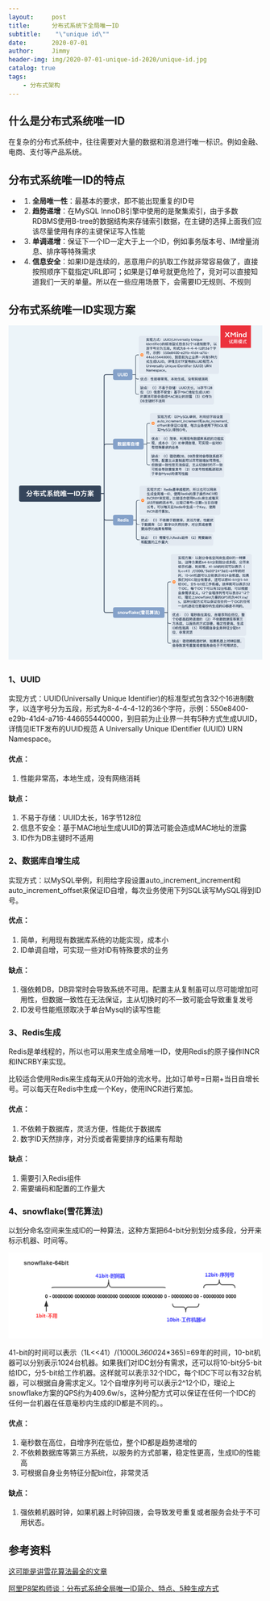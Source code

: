 ```yaml
---
layout:     post
title:      分布式系统下全局唯一ID
subtitle:    "\"unique id\""
date:       2020-07-01
author:     Jimmy
header-img: img/2020-07-01-unique-id-2020/unique-id.jpg
catalog: true
tags:
    - 分布式架构
---
```




## 什么是分布式系统唯一ID

在复杂的分布式系统中，往往需要对大量的数据和消息进行唯一标识。例如金融、电商、支付等产品系统。

## 分布式系统唯一ID的特点

* 1. **全局唯一性**：最基本的要求，即不能出现重复的ID号
* 2. **趋势递增**：在MySQL InnoDB引擎中使用的是聚集索引，由于多数RDBMS使用B-tree的数据结构来存储索引数据，在主键的选择上面我们应该尽量使用有序的主键保证写入性能
* 3. **单调递增**：保证下一个ID一定大于上一个ID，例如事务版本号、IM增量消息、排序等特殊需求
* 4. **信息安全**：如果ID是连续的，恶意用户的扒取工作就非常容易做了，直接按照顺序下载指定URL即可；如果是订单号就更危险了，竞对可以直接知道我们一天的单量。所以在一些应用场景下，会需要ID无规则、不规则

## 分布式系统唯一ID实现方案
![分布式系统唯一ID实现方案](../img/2020-07-01-unique-id-2020/unique_id_01.png)

### 1、UUID

实现方式：UUID(Universally Unique Identifier)的标准型式包含32个16进制数字，以连字号分为五段，形式为8-4-4-4-12的36个字符，示例：550e8400-e29b-41d4-a716-446655440000，到目前为止业界一共有5种方式生成UUID，详情见IETF发布的UUID规范 A Universally Unique IDentifier (UUID) URN Namespace。

#### **优点**：

1. 性能非常高，本地生成，没有网络消耗

#### **缺点**：
1. 不易于存储：UUID太长，16字节128位
2. 信息不安全：基于MAC地址生成UUID的算法可能会造成MAC地址的泄露
3. ID作为DB主键时不适用

### 2、数据库自增生成

实现方式：以MySQL举例，利用给字段设置auto_increment_increment和auto_increment_offset来保证ID自增，每次业务使用下列SQL读写MySQL得到ID号。

#### **优点**：

1. 简单，利用现有数据库系统的功能实现，成本小
2. ID单调自增，可实现一些对ID有特殊要求的业务

#### **缺点**：

1. 强依赖DB，DB异常时会导致系统不可用。配置主从复制虽可以尽可能增加可用性，但数据一致性在无法保证，主从切换时的不一致可能会导致重复发号
2. ID发号性能瓶颈取决于单台Mysql的读写性能

### 3、Redis生成

Redis是单线程的，所以也可以用来生成全局唯一ID，使用Redis的原子操作INCR和INCRBY来实现。

比较适合使用Redis来生成每天从0开始的流水号。比如订单号=日期+当日自增长号。可以每天在Redis中生成一个Key，使用INCR进行累加。

#### **优点**：

1. 不依赖于数据库，灵活方便，性能优于数据库
2. 数字ID天然排序，对分页或者需要排序的结果有帮助

#### **缺点**：

1. 需要引入Redis组件
2. 需要编码和配置的工作量大

### 4、snowflake(雪花算法)

以划分命名空间来生成ID的一种算法，这种方案把64-bit分别划分成多段，分开来标示机器、时间等。

![雪花算法](../img/2020-07-01-unique-id-2020/unique_id_snowflake.jpg)

41-bit的时间可以表示（1L<<41）/(1000L*3600*24*365)=69年的时间，10-bit机器可以分别表示1024台机器。如果我们对IDC划分有需求，还可以将10-bit分5-bit给IDC，分5-bit给工作机器。这样就可以表示32个IDC，每个IDC下可以有32台机器，可以根据自身需求定义。12个自增序列号可以表示2^12个ID，理论上snowflake方案的QPS约为409.6w/s，这种分配方式可以保证在任何一个IDC的任何一台机器在任意毫秒内生成的ID都是不同的。。

#### **优点**：

1. 毫秒数在高位，自增序列在低位，整个ID都是趋势递增的
2. 不依赖数据库等第三方系统，以服务的方式部署，稳定性更高，生成ID的性能高 
3. 可根据自身业务特征分配bit位，非常灵活

#### **缺点**：

1. 强依赖机器时钟，如果机器上时钟回拨，会导致发号重复或者服务会处于不可用状态。

## 参考资料

[这可能是讲雪花算法最全的文章](http://www.machengyu.net/tech/2019/12/04/snowflake.html)

[阿里P8架构师谈：分布式系统全局唯一ID简介、特点、5种生成方式](https://youzhixueyuan.com/how-to-generate-distributed-unique-id.html)
